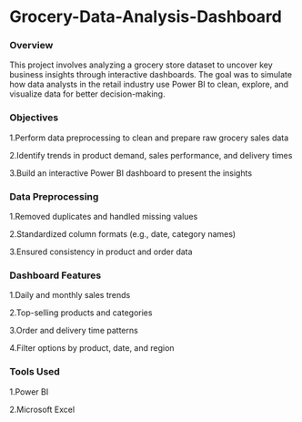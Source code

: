 # Grocery-Data-Analysis-Dashboard

<h3>Overview</h3>
This project involves analyzing a grocery store dataset to uncover key business insights through interactive dashboards. The goal was to simulate how data analysts in the retail industry use Power BI to clean, explore, and visualize data for better decision-making.

<h3>Objectives</h3>
1.Perform data preprocessing to clean and prepare raw grocery sales data


2.Identify trends in product demand, sales performance, and delivery times

3.Build an interactive Power BI dashboard to present the insights

<h3>Data Preprocessing</h3>
1.Removed duplicates and handled missing values


2.Standardized column formats (e.g., date, category names)

3.Ensured consistency in product and order data

<h3>Dashboard Features</h3>
1.Daily and monthly sales trends


2.Top-selling products and categories

3.Order and delivery time patterns

4.Filter options by product, date, and region

<h3>Tools Used</h3>
1.Power BI


2.Microsoft Excel 
